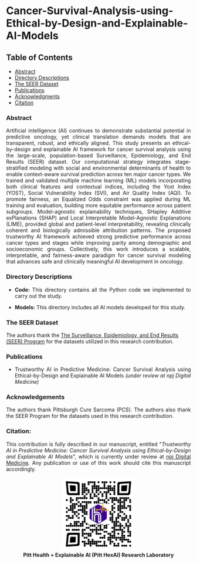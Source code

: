 # Cancer-Survival-Analysis-using-Ethical-by-Design-and-Explainable-AI-Models

## Table of Contents
- [Abstract](#abstract)
- [Directory Descriptions](#directory-descriptions)
- [The SEER Dataset](#the-seer-dataset)
- [Publications](#publications)
- [Acknowledgments](#acknowledgments)
- [Citation](#citation)





### Abstract
<p align="justify">Artificial intelligence (AI) continues to demonstrate substantial potential in predictive oncology, yet clinical translation demands models that are transparent, robust, and ethically aligned. This study presents an ethical-by-design and explainable AI framework for cancer survival analysis using the large-scale, population-based Surveillance, Epidemiology, and End Results (SEER) dataset. Our computational strategy integrates stage-stratified modeling with social and environmental determinants of health to enable context-aware survival prediction across ten major cancer types. We trained and validated multiple machine learning (ML) models incorporating both clinical features and contextual indices, including the Yost Index (YOST), Social Vulnerability Index (SVI), and Air Quality Index (AQI). To promote fairness, an Equalized Odds constraint was applied during ML training and evaluation, building more equitable performance across patient subgroups. Model-agnostic explainability techniques, SHapley Additive exPlanations (SHAP) and Local Interpretable Model-Agnostic Explanations (LIME), provided global and patient-level interpretability, revealing clinically coherent and biologically admissible attribution patterns. The proposed trustworthy AI framework achieved strong predictive performance across cancer types and stages while improving parity among demographic and socioeconomic groups. Collectively, this work introduces a scalable, interpretable, and fairness-aware paradigm for cancer survival modeling that advances safe and clinically meaningful AI development in oncology.
</p>



### Directory Descriptions
+ <p align="justify"><strong>Code:</strong> This directory contains all the Python code we implemented to carry out the study.</p>
+ <p align="justify"><strong>Models:</strong> This directory includes all AI models developed for this study.</p>


### The SEER Dataset
<p>The authors thank the <a href="https://seer.cancer.gov/" target="_blank"> The Surveillance, Epidemiology, and End Results (SEER) Program</a> for the datasets utilized in this research contribution.</p>


### Publications
+ <p align="justify"> Trustworthy AI in Predictive Medicine: Cancer Survival Analysis using Ethical-by-Design and Explainable AI Models <i>(under review at npj Digital Medicine)</i> </p>



### Acknowledgements
<p align="justify"> The authors thank Pittsburgh Cure Sarcoma (PCS). The authors also thank the SEER Program for the datasets used in this research contribution. </p>

### Citation:

<p align="justify">This contribution is fully described in our manuscript, entitled "<i>Trustworthy AI in Predictive Medicine: Cancer Survival Analysis using Ethical-by-Design and Explainable AI Models</i>", which is currently under review at <a href="https://www.nature.com/npjdigitalmed/" target="_blank">npj Digital Medicine</a>. Any publication or use of this work should cite this manuscript accordingly.</p> 


<p align="center">
  <a href="https://pitthexai.github.io/index.html" target="_blank">
    <img src="Figures/Pitthexai_QR.jpg" alt="Support QR Code" width="200"/>
  </a><br/>
  <b>Pitt Health + Explainable AI (Pitt HexAI) Research Laboratory</b>
</p>


